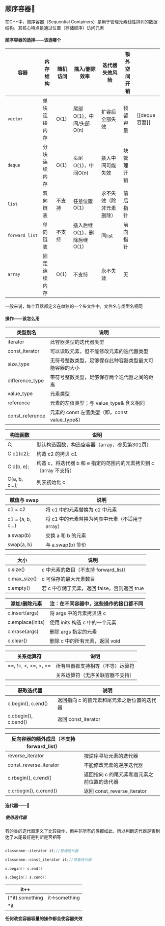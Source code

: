 ## 顺序容器🥣

在C++中，顺序容器（Sequential Containers）是用于管理元素线性排列的数据结构，其核心特点是通过位置（存储顺序）访问元素

#### 顺序容器的选择——该选哪个
| **容器**         | **内存结构** | **随机访问** | **插入/删除效率**       | **迭代器失效风险**  | **额外空间开销** |             |
| -------------- | -------- | -------- | ----------------- | ------------ | ---------- | ----------- |
| `vector`       | 单块连续内存   | O(1)     | 尾部O(1)，中间/头部O(n)  | 扩容后全部失效      | 预留容量       | [[deque容器]] |
| `deque`        | 分块连续内存   | O(1)     | 头尾O(1)，中间O(n)     | 插入中间可能失效     | 块管理开销      |             |
| `list`         | 双向链表     | 不支持      | 任意位置O(1)          | 永不失效（除非元素删除） | 前后指针       |             |
| `forward_list` | 单向链表     | 不支持      | 插入后继O(1)，删除后继O(1) | 同list        | 前向指针       |             |
| `array`        | 固定连续内存   | O(1)     | 不支持               | 永不失效         | 无          |             |

一般来说，每个容器都定义在单独的一个头文件中，文件名与类型名相同

#### 操作——该怎么用
| 类型别名            | 说明                                  |
| --------------- | ----------------------------------- |
| iterator        | 此容器类型的迭代器类型                         |
| const_iterator  | 可以读取元素，但不能修改元素的迭代器类型                |
| size_type       | 无符号整数类型，足够保存此种容器类型最大可能容器的大小         |
| difference_type | 带符号整数类型，足够保存两个迭代器之间的距离              |
| value_type      | 元素类型                                |
| reference       | 元素的左值类型；与 value_type& 含义相同          |
| const_reference | 元素的 const 左值类型（即，const value_type&） |

| 构造函数          | 说明                                                                 |
|-------------------|----------------------------------------------------------------------|
| C;                | 默认构造函数，构造空容器（array，参见第301页）                       |
| C c1(c2);         | 构造 c2 的拷贝 c1                                                    |
| C c(b, e);        | 构造 c，将迭代器 b 和 e 指定的范围内的元素拷贝到 c（array 不支持）   |
| C{a, b, c...};    | 列表初始化 c                                                         |

| 赋值与 swap       | 说明                                                                 |
|-------------------|----------------------------------------------------------------------|
| c1 = c2            | 将 c1 中的元素替换为 c2 中元素                                       |
| c1 = {a, b, c...}  | 将 c1 中的元素替换为列表中元素（不适用于 array）                     |
| a.swap(b)         | 交换 a 和 b 的元素                                                   |
| swap(a, b)        | 与 a.swap(b) 等价                                                    |

| 大小              | 说明                                                                 |
|-------------------|----------------------------------------------------------------------|
| c.size()          | c 中元素的数目（不支持 forward_list）                                 |
| c.max_size()      | c 可保存的最大元素数目                                               |
| c.empty()         | 若 c 中存储了元素，返回 false，否则返回 true                          |

| 添加/删除元素    | 注：在不同容器中，这些操作的接口都不同                              |
|-------------------|----------------------------------------------------------------------|
| c.insert(args)    | 将 args 中的元素拷贝进 c                                             |
| c.emplace(inits)  | 使用 inits 构造 c 中的一个元素                                       |
| c.erase(args)     | 删除 args 指定的元素                                                 |
| c.clear()         | 删除 c 中的所有元素，返回 void                                       |

| 关系运算符        | 说明                                                                 |
|-------------------|----------------------------------------------------------------------|
| ==, !=, <, <=, >, >= | 所有容器都支持相等（不等）运算符                                     |
|                    | 关系运算符（无序关联容器不支持）                                     |

| 获取迭代器                | 说明                      |
| -------------------- | ----------------------- |
| c.begin(), c.end()   | 返回指向 c 的首元素和尾元素之后位置的迭代器 |
| c.cbegin(), c.cend() | 返回 const_iterator       |
|                      |                         |

| 反向容器的额外成员（不支持 forward_list） |                           |
| --------------------------- | ------------------------- |
| reverse_iterator            | 按逆序寻址元素的迭代器               |
| const_reverse_iterator      | 不能修改元素的逆序迭代器              |
| c.rbegin(), c.rend()        | 返回指向 c 的尾元素和首元素之前位置的迭代器   |
| c.crbegin(), c.crend()      | 返回 const_reverse_iterator |

#### 迭代器——🤯
##### 使用迭代器

有的类的迭代器定义了比较操作，但并非所有的类都如此，所以判断迭代器是否到达了末尾最好是判断是否相等
```cpp

classname::iterator it;//普通迭代器

classname::const_iterator it;//常量迭代器

s.begin() s.end()

s.cbegin() s.cend()
```

| it++            |              |
| --------------- | ------------ |
| (*it).something | it→something |
| *it             |              |

**任何改变容器容量的操作都会使容器失效**

